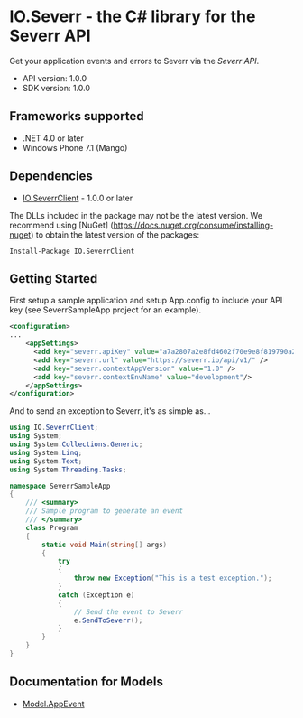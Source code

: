 # IO.Severr - the C# library for the Severr API

Get your application events and errors to Severr via the *Severr API*.

- API version: 1.0.0
- SDK version: 1.0.0

## Frameworks supported
- .NET 4.0 or later
- Windows Phone 7.1 (Mango)

## Dependencies
- [IO.SeverrClient](http://www.nuget.org/packages/IO.SeverrClient/) - 1.0.0 or later

The DLLs included in the package may not be the latest version. We recommend using [NuGet] (https://docs.nuget.org/consume/installing-nuget) to obtain the latest version of the packages:
```
Install-Package IO.SeverrClient
```

## Getting Started

First setup a sample application and setup App.config to include your API key (see SeverrSampleApp project for an example).

```xml
<configuration>
...
    <appSettings>
      <add key="severr.apiKey" value="a7a2807a2e8fd4602f70e9e8f819790a267213934083" />
      <add key="severr.url" value="https://severr.io/api/v1/" />
      <add key="severr.contextAppVersion" value="1.0" />
      <add key="severr.contextEnvName" value="development"/>
    </appSettings>
</configuration>
```

And to send an exception to Severr, it's as simple as...

```csharp
using IO.SeverrClient;
using System;
using System.Collections.Generic;
using System.Linq;
using System.Text;
using System.Threading.Tasks;

namespace SeverrSampleApp
{
    /// <summary>
    /// Sample program to generate an event
    /// </summary>
    class Program
    {
        static void Main(string[] args)
        {
            try
            {
                throw new Exception("This is a test exception.");
            }
            catch (Exception e)
            {
                // Send the event to Severr
                e.SendToSeverr();
            }
        }
    }
}
```

<a name="documentation-for-models"></a>
## Documentation for Models

 - [Model.AppEvent](https://github.com/severr/severr-csharp/blob/master/generated/docs/AppEvent.md)

